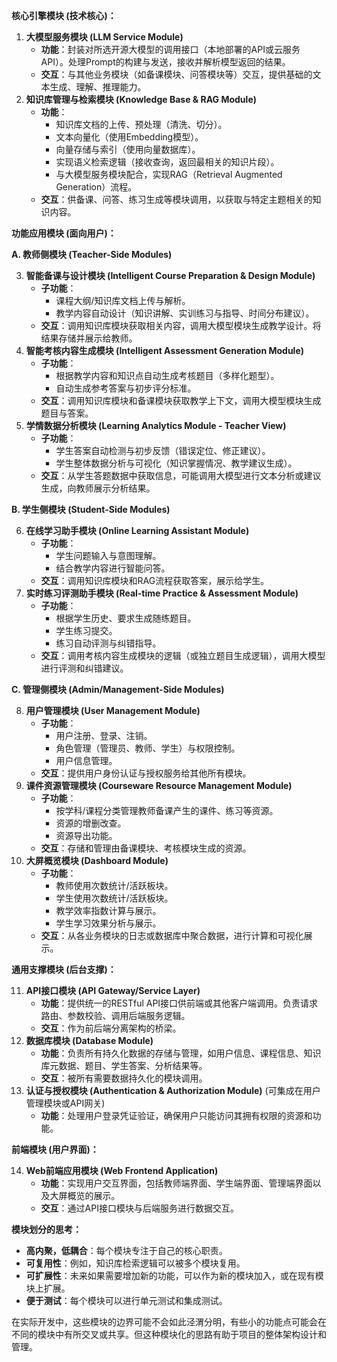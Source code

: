 
**核心引擎模块 (技术核心)：**

1.  **大模型服务模块 (LLM Service Module)**
    *   **功能**：封装对所选开源大模型的调用接口（本地部署的API或云服务API）。处理Prompt的构建与发送，接收并解析模型返回的结果。
    *   **交互**：与其他业务模块（如备课模块、问答模块等）交互，提供基础的文本生成、理解、推理能力。
2.  **知识库管理与检索模块 (Knowledge Base & RAG Module)**
    *   **功能**：
        *   知识库文档的上传、预处理（清洗、切分）。
        *   文本向量化（使用Embedding模型）。
        *   向量存储与索引（使用向量数据库）。
        *   实现语义检索逻辑（接收查询，返回最相关的知识片段）。
        *   与大模型服务模块配合，实现RAG（Retrieval Augmented Generation）流程。
    *   **交互**：供备课、问答、练习生成等模块调用，以获取与特定主题相关的知识内容。

**功能应用模块 (面向用户)：**

**A. 教师侧模块 (Teacher-Side Modules)**

3.  **智能备课与设计模块 (Intelligent Course Preparation & Design Module)**
    *   **子功能**：
        *   课程大纲/知识库文档上传与解析。
        *   教学内容自动设计（知识讲解、实训练习与指导、时间分布建议）。
    *   **交互**：调用知识库模块获取相关内容，调用大模型模块生成教学设计。将结果存储并展示给教师。
4.  **智能考核内容生成模块 (Intelligent Assessment Generation Module)**
    *   **子功能**：
        *   根据教学内容和知识点自动生成考核题目（多样化题型）。
        *   自动生成参考答案与初步评分标准。
    *   **交互**：调用知识库模块和备课模块获取教学上下文，调用大模型模块生成题目与答案。
5.  **学情数据分析模块 (Learning Analytics Module - Teacher View)**
    *   **子功能**：
        *   学生答案自动检测与初步反馈（错误定位、修正建议）。
        *   学生整体数据分析与可视化（知识掌握情况、教学建议生成）。
    *   **交互**：从学生答题数据中获取信息，可能调用大模型进行文本分析或建议生成，向教师展示分析结果。

**B. 学生侧模块 (Student-Side Modules)**

6.  **在线学习助手模块 (Online Learning Assistant Module)**
    *   **子功能**：
        *   学生问题输入与意图理解。
        *   结合教学内容进行智能问答。
    *   **交互**：调用知识库模块和RAG流程获取答案，展示给学生。
7.  **实时练习评测助手模块 (Real-time Practice & Assessment Module)**
    *   **子功能**：
        *   根据学生历史、要求生成随练题目。
        *   学生练习提交。
        *   练习自动评测与纠错指导。
    *   **交互**：调用考核内容生成模块的逻辑（或独立题目生成逻辑），调用大模型进行评测和纠错建议。

**C. 管理侧模块 (Admin/Management-Side Modules)**

8.  **用户管理模块 (User Management Module)**
    *   **子功能**：
        *   用户注册、登录、注销。
        *   角色管理（管理员、教师、学生）与权限控制。
        *   用户信息管理。
    *   **交互**：提供用户身份认证与授权服务给其他所有模块。
9.  **课件资源管理模块 (Courseware Resource Management Module)**
    *   **子功能**：
        *   按学科/课程分类管理教师备课产生的课件、练习等资源。
        *   资源的增删改查。
        *   资源导出功能。
    *   **交互**：存储和管理由备课模块、考核模块生成的资源。
10. **大屏概览模块 (Dashboard Module)**
    *   **子功能**：
        *   教师使用次数统计/活跃板块。
        *   学生使用次数统计/活跃板块。
        *   教学效率指数计算与展示。
        *   学生学习效果分析与展示。
    *   **交互**：从各业务模块的日志或数据库中聚合数据，进行计算和可视化展示。

**通用支撑模块 (后台支撑)：**

11. **API接口模块 (API Gateway/Service Layer)**
    *   **功能**：提供统一的RESTful API接口供前端或其他客户端调用。负责请求路由、参数校验、调用后端服务逻辑。
    *   **交互**：作为前后端分离架构的桥梁。
12. **数据库模块 (Database Module)**
    *   **功能**：负责所有持久化数据的存储与管理，如用户信息、课程信息、知识库元数据、题目、学生答案、分析结果等。
    *   **交互**：被所有需要数据持久化的模块调用。
13. **认证与授权模块 (Authentication & Authorization Module)** (可集成在用户管理模块或API网关)
    *   **功能**：处理用户登录凭证验证，确保用户只能访问其拥有权限的资源和功能。

**前端模块 (用户界面)：**

14. **Web前端应用模块 (Web Frontend Application)**
    *   **功能**：实现用户交互界面，包括教师端界面、学生端界面、管理端界面以及大屏概览的展示。
    *   **交互**：通过API接口模块与后端服务进行数据交互。

**模块划分的思考：**

*   **高内聚，低耦合**：每个模块专注于自己的核心职责。
*   **可复用性**：例如，知识库检索逻辑可以被多个模块复用。
*   **可扩展性**：未来如果需要增加新的功能，可以作为新的模块加入，或在现有模块上扩展。
*   **便于测试**：每个模块可以进行单元测试和集成测试。

在实际开发中，这些模块的边界可能不会如此泾渭分明，有些小的功能点可能会在不同的模块中有所交叉或共享。但这种模块化的思路有助于项目的整体架构设计和管理。